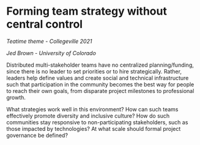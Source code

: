 # Forming team strategy without central control

*Teatime theme - Collegeville 2021*

*Jed Brown - University of Colorado*

Distributed multi-stakeholder teams have no centralized planning/funding, since there is no leader to set priorities or to hire strategically. Rather, leaders help define values and create social and technical infrastructure such that participation in the community becomes the best way for people to reach their own goals, from disparate project milestones to professional growth. 

What strategies work well in this environment? How can such teams effectively promote diversity and inclusive culture? How do such communities stay responsive to non-participating stakeholders, such as those impacted by technologies? At what scale should formal project governance be defined?
